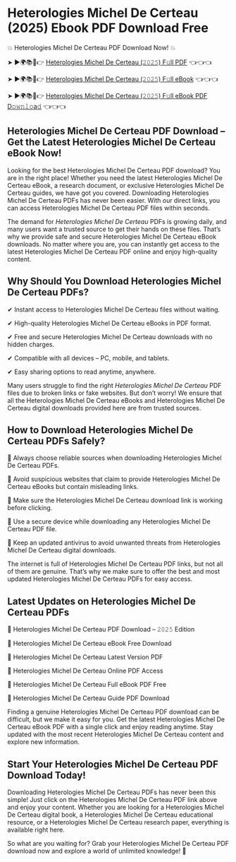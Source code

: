 # Heterologies Michel De Certeau (2025) Ebook PDF Download Free

💥 Heterologies Michel De Certeau PDF Download Now! 💥

➤ ►🌍📚📱👉 [Heterologies Michel De Certeau (𝟸𝟶𝟸𝟻) F𝚞ll PDF](https://getpdf.xyz/heterologies-michel-de-certeau) 👈👈👈


➤ ►🌍📚📱👉 [Heterologies Michel De Certeau (𝟸𝟶𝟸𝟻) F𝚞ll eBook](https://getpdf.xyz/heterologies-michel-de-certeau) 👈👈👈


➤ ►🌍📚📱👉 [Heterologies Michel De Certeau (𝟸𝟶𝟸𝟻) F𝚞ll eBook PDF D𝚘𝚠𝚗𝚕𝚘a𝚍](https://getpdf.xyz/heterologies-michel-de-certeau) 👈👈👈


## Heterologies Michel De Certeau PDF Download – Get the Latest Heterologies Michel De Certeau eBook Now!

Looking for the best Heterologies Michel De Certeau PDF download? You are in the right place! Whether you need the latest Heterologies Michel De Certeau eBook, a research document, or exclusive Heterologies Michel De Certeau guides, we have got you covered. Downloading Heterologies Michel De Certeau PDFs has never been easier. With our direct links, you can access Heterologies Michel De Certeau PDF files within seconds.

The demand for *Heterologies Michel De Certeau* PDFs is growing daily, and many users want a trusted source to get their hands on these files. That’s why we provide safe and secure Heterologies Michel De Certeau eBook downloads. No matter where you are, you can instantly get access to the latest Heterologies Michel De Certeau PDF online and enjoy high-quality content.

## Why Should You Download Heterologies Michel De Certeau PDFs?

✔ Instant access to Heterologies Michel De Certeau files without waiting.

✔ High-quality Heterologies Michel De Certeau eBooks in PDF format.

✔ Free and secure Heterologies Michel De Certeau downloads with no hidden charges.

✔ Compatible with all devices – PC, mobile, and tablets.

✔ Easy sharing options to read anytime, anywhere.

Many users struggle to find the right *Heterologies Michel De Certeau* PDF files due to broken links or fake websites. But don’t worry! We ensure that all the Heterologies Michel De Certeau eBooks and Heterologies Michel De Certeau digital downloads provided here are from trusted sources.

## How to Download Heterologies Michel De Certeau PDFs Safely?

📌 Always choose reliable sources when downloading Heterologies Michel De Certeau PDFs.

📌 Avoid suspicious websites that claim to provide Heterologies Michel De Certeau eBooks but contain misleading links.

📌 Make sure the Heterologies Michel De Certeau download link is working before clicking.

📌 Use a secure device while downloading any Heterologies Michel De Certeau PDF file.

📌 Keep an updated antivirus to avoid unwanted threats from Heterologies Michel De Certeau digital downloads.

The internet is full of Heterologies Michel De Certeau PDF links, but not all of them are genuine. That’s why we make sure to offer the best and most updated Heterologies Michel De Certeau PDFs for easy access.

## Latest Updates on Heterologies Michel De Certeau PDFs

🔹 Heterologies Michel De Certeau PDF Download – 𝟸𝟶𝟸𝟻 Edition

🔹 Heterologies Michel De Certeau eBook Free Download

🔹 Heterologies Michel De Certeau Latest Version PDF

🔹 Heterologies Michel De Certeau Online PDF Access

🔹 Heterologies Michel De Certeau Full eBook PDF Free

🔹 Heterologies Michel De Certeau Guide PDF Download

Finding a genuine Heterologies Michel De Certeau PDF download can be difficult, but we make it easy for you. Get the latest Heterologies Michel De Certeau eBook PDF with a single click and enjoy reading anytime. Stay updated with the most recent Heterologies Michel De Certeau content and explore new information.

## Start Your Heterologies Michel De Certeau PDF Download Today!

Downloading Heterologies Michel De Certeau PDFs has never been this simple! Just click on the Heterologies Michel De Certeau PDF link above and enjoy your content. Whether you are looking for a Heterologies Michel De Certeau digital book, a Heterologies Michel De Certeau educational resource, or a Heterologies Michel De Certeau research paper, everything is available right here.

So what are you waiting for? Grab your Heterologies Michel De Certeau PDF download now and explore a world of unlimited knowledge! 🚀